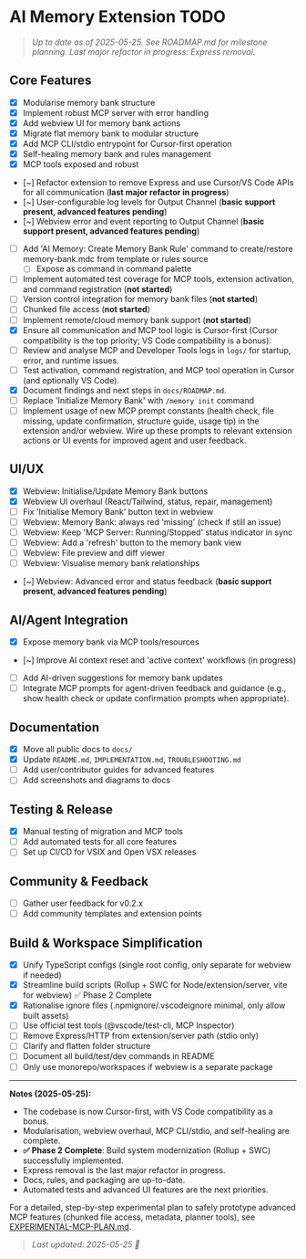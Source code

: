 # AI Memory Extension TODO

> _Up to date as of 2025-05-25. See ROADMAP.md for milestone planning. Last major refactor in progress: Express removal._

## Core Features

- [x] Modularise memory bank structure
- [x] Implement robust MCP server with error handling
- [x] Add webview UI for memory bank actions
- [x] Migrate flat memory bank to modular structure
- [x] Add MCP CLI/stdio entrypoint for Cursor-first operation
- [x] Self-healing memory bank and rules management
- [x] MCP tools exposed and robust
- [~] Refactor extension to remove Express and use Cursor/VS Code APIs for all communication (**last major refactor in progress**)
- [~] User-configurable log levels for Output Channel (**basic support present, advanced features pending**)
- [~] Webview error and event reporting to Output Channel (**basic support present, advanced features pending**)
- [ ] Add 'AI Memory: Create Memory Bank Rule' command to create/restore memory-bank.mdc from template or rules source
  - [ ] Expose as command in command palette
- [ ] Implement automated test coverage for MCP tools, extension activation, and command registration (**not started**)
- [ ] Version control integration for memory bank files (**not started**)
- [ ] Chunked file access (**not started**)
- [ ] Implement remote/cloud memory bank support (**not started**)
- [x] Ensure all communication and MCP tool logic is Cursor-first (Cursor compatibility is the top priority; VS Code compatibility is a bonus).
- [ ] Review and analyse MCP and Developer Tools logs in `logs/` for startup, error, and runtime issues.
- [ ] Test activation, command registration, and MCP tool operation in Cursor (and optionally VS Code).
- [x] Document findings and next steps in `docs/ROADMAP.md`.
- [ ] Replace 'Initialize Memory Bank' with `/memory init` command
- [ ] Implement usage of new MCP prompt constants (health check, file missing, update confirmation, structure guide, usage tip) in the extension and/or webview. Wire up these prompts to relevant extension actions or UI events for improved agent and user feedback.

## UI/UX

- [x] Webview: Initialise/Update Memory Bank buttons
- [x] Webview UI overhaul (React/Tailwind, status, repair, management)
- [ ] Fix 'Initialise Memory Bank' button text in webview
- [ ] Webview: Memory Bank: always red 'missing' (check if still an issue)
- [ ] Webview: Keep 'MCP Server: Running/Stopped' status indicator in sync
- [ ] Webview: Add a 'refresh' button to the memory bank view
- [ ] Webview: File preview and diff viewer
- [ ] Webview: Visualise memory bank relationships
- [~] Webview: Advanced error and status feedback (**basic support present, advanced features pending**)

## AI/Agent Integration

- [x] Expose memory bank via MCP tools/resources
- [~] Improve AI context reset and 'active context' workflows (in progress)
- [ ] Add AI-driven suggestions for memory bank updates
- [ ] Integrate MCP prompts for agent-driven feedback and guidance (e.g., show health check or update confirmation prompts when appropriate).

## Documentation

- [x] Move all public docs to `docs/`
- [x] Update `README.md`, `IMPLEMENTATION.md`, `TROUBLESHOOTING.md`
- [ ] Add user/contributor guides for advanced features
- [ ] Add screenshots and diagrams to docs

## Testing & Release

- [x] Manual testing of migration and MCP tools
- [ ] Add automated tests for all core features
- [ ] Set up CI/CD for VSIX and Open VSX releases

## Community & Feedback

- [ ] Gather user feedback for v0.2.x
- [ ] Add community templates and extension points

## Build & Workspace Simplification

- [x] Unify TypeScript configs (single root config, only separate for webview if needed)
- [x] Streamline build scripts (Rollup + SWC for Node/extension/server, vite for webview) ✅ Phase 2 Complete
- [x] Rationalise ignore files (.npmignore/.vscodeignore minimal, only allow built assets)
- [ ] Use official test tools (@vscode/test-cli, MCP Inspector)
- [ ] Remove Express/HTTP from extension/server path (stdio only)
- [ ] Clarify and flatten folder structure
- [ ] Document all build/test/dev commands in README
- [ ] Only use monorepo/workspaces if webview is a separate package

---

**Notes (2025-05-25):**

- The codebase is now Cursor-first, with VS Code compatibility as a bonus.
- Modularisation, webview overhaul, MCP CLI/stdio, and self-healing are complete.
- **✅ Phase 2 Complete**: Build system modernization (Rollup + SWC) successfully implemented.
- Express removal is the last major refactor in progress.
- Docs, rules, and packaging are up-to-date.
- Automated tests and advanced UI features are the next priorities.

For a detailed, step-by-step experimental plan to safely prototype advanced MCP features (chunked file access, metadata, planner tools), see [EXPERIMENTAL-MCP-PLAN.md](../experimental/EXPERIMENTAL-MCP-PLAN.md).

> _Last updated: 2025-05-25 🐹_
